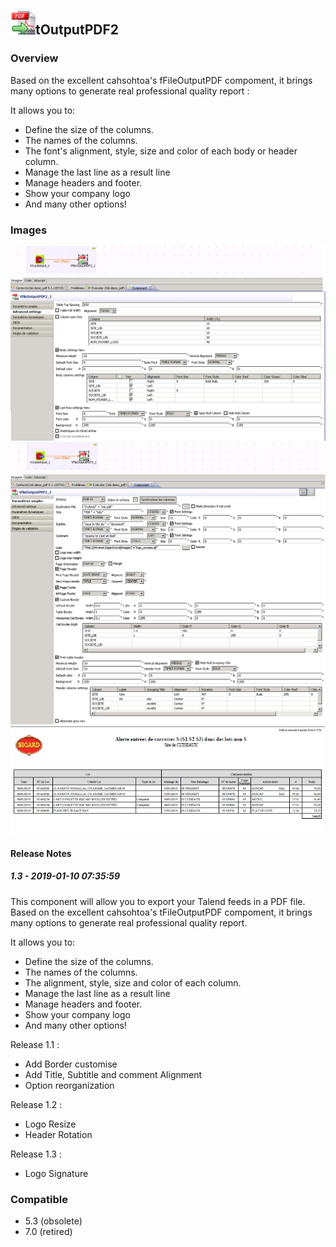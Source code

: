 ## <img src='./logo.jpg' width='40' height='40'>tOutputPDF2

### Overview
Based on the excellent cahsohtoa's fFileOutputPDF compoment, it brings many options to generate real professional quality report : 

It allows you to:
- Define the size of the columns.
- The names of the columns.
- The font's alignment, style, size and color of each body or header column.
- Manage the last line as a result line
- Manage headers and footer.
- Show your company logo
- And many other options!
### Images
<a href='./screenshots/v_1.3__3.jpg'><img src='./screenshots/v_1.3__3.jpg' ></a>
<a href='./screenshots/v_1.3__2.jpg'><img src='./screenshots/v_1.3__2.jpg' ></a>
<a href='./screenshots/v_1.3__1.jpg'><img src='./screenshots/v_1.3__1.jpg' ></a>



#### Release Notes

##### 1.3 - 2019-01-10 07:35:59
This component will allow you to export your Talend feeds in a PDF file.
Based on the excellent cahsohtoa's tFileOutputPDF compoment, it brings many options to generate real professional quality report.

It allows you to:
- Define the size of the columns.
- The names of the columns.
- The alignment, style, size and color of each column.
- Manage the last line as a result line
- Manage headers and footer.
- Show your company logo
- And many other options!

Release 1.1 : 
- Add Border customise
- Add Title, Subtitle and comment Alignment
- Option reorganization

Release 1.2 : 
- Logo Resize
- Header Rotation

Release 1.3 :
- Logo Signature
### Compatible
 -  5.3 (obsolete)
 -  7.0 (retired)